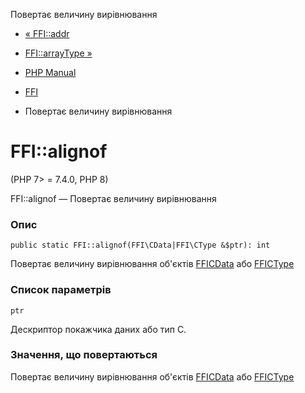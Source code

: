 Повертає величину вирівнювання

-   [« FFI::addr](ffi.addr.html)
    
-   [FFI::arrayType »](ffi.arraytype.html)
    
-   [PHP Manual](index.html)
    
-   [FFI](class.ffi.html)
    
-   Повертає величину вирівнювання
    

# FFI::alignof

(PHP 7> = 7.4.0, PHP 8)

FFI::alignof — Повертає величину вирівнювання

### Опис

```methodsynopsis
public static FFI::alignof(FFI\CData|FFI\CType &$ptr): int
```

Повертає величину вирівнювання об'єктів [FFICData](class.ffi-cdata.html) або [FFICType](class.ffi-ctype.html)

### Список параметрів

`ptr`

Дескриптор покажчика даних або тип C.

### Значення, що повертаються

Повертає величину вирівнювання об'єктів [FFICData](class.ffi-cdata.html) або [FFICType](class.ffi-ctype.html)